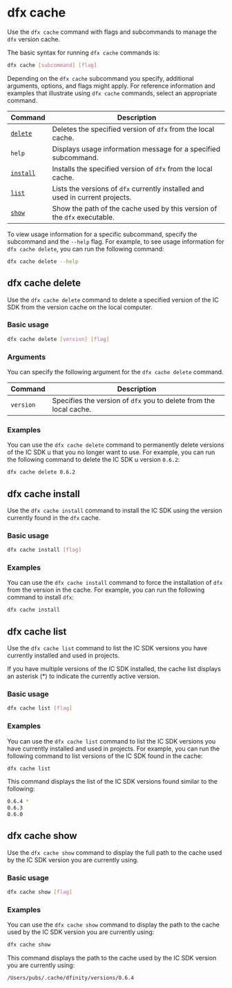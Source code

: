 # dfx cache

Use the `dfx cache` command with flags and subcommands to manage the `dfx` version cache.

The basic syntax for running `dfx cache` commands is:

``` bash
dfx cache [subcommand] [flag]
```

Depending on the `dfx cache` subcommand you specify, additional arguments, options, and flags might apply. For reference information and examples that illustrate using `dfx cache` commands, select an appropriate command.

| Command                    | Description                                                                   |
|----------------------------|-------------------------------------------------------------------------------|
| [`delete`](#delete)        | Deletes the specified version of `dfx` from the local cache.                  |
| `help`                     | Displays usage information message for a specified subcommand.                |
| [`install`](#install)      | Installs the specified version of `dfx` from the local cache.                 |
| [`list`](#_dfx_cache_list) | Lists the versions of `dfx` currently installed and used in current projects. |
| [`show`](#_dfx_cache_show) | Show the path of the cache used by this version of the `dfx` executable.      |

To view usage information for a specific subcommand, specify the subcommand and the `--help` flag. For example, to see usage information for `dfx cache delete`, you can run the following command:

``` bash
dfx cache delete --help
```

## dfx cache delete

Use the `dfx cache delete` command to delete a specified version of the IC SDK from the version cache on the local computer.

### Basic usage

``` bash
dfx cache delete [version] [flag]
```

### Arguments

You can specify the following argument for the `dfx cache delete` command.

| Command   | Description                                                        |
|-----------|--------------------------------------------------------------------|
| `version` | Specifies the version of `dfx` you to delete from the local cache. |

### Examples

You can use the `dfx cache delete` command to permanently delete versions of the IC SDK u that you no longer want to use. For example, you can run the following command to delete the IC SDK u version `0.6.2`:

``` bash
dfx cache delete 0.6.2
```

## dfx cache install

Use the `dfx cache install` command to install the IC SDK using the version currently found in the `dfx` cache.

### Basic usage

``` bash
dfx cache install [flag]
```

### Examples

You can use the `dfx cache install` command to force the installation of `dfx` from the version in the cache. For example, you can run the following command to install `dfx`:

``` bash
dfx cache install
```

## dfx cache list

Use the `dfx cache list` command to list the IC SDK versions you have currently installed and used in projects.

If you have multiple versions of the IC SDK installed, the cache list displays an asterisk (\*) to indicate the currently active version.

### Basic usage

``` bash
dfx cache list [flag]
```

### Examples

You can use the `dfx cache list` command to list the IC SDK versions you have currently installed and used in projects. For example, you can run the following command to list versions of the IC SDK found in the cache:

``` bash
dfx cache list
```

This command displays the list of the IC SDK versions found similar to the following:

``` bash
0.6.4 *
0.6.3
0.6.0
```

## dfx cache show

Use the `dfx cache show` command to display the full path to the cache used by the IC SDK version you are currently using.

### Basic usage

``` bash
dfx cache show [flag]
```

### Examples

You can use the `dfx cache show` command to display the path to the cache used by the IC SDK version you are currently using:

``` bash
dfx cache show
```

This command displays the path to the cache used by the IC SDK version you are currently using:

``` bash
/Users/pubs/.cache/dfinity/versions/0.6.4
```
